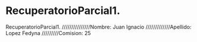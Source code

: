 # RecuperatorioParcial1.
RecuperatorioParcial1.
///////////////Nombre: Juan Ignacio
/////////////Apellido: Lopez Fedyna
/////////Comision: 25
